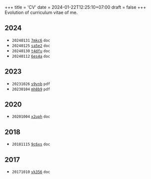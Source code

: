 +++
title = 'CV'
date = 2024-01-22T12:25:10+07:00
draft = false
+++
Evolution of curriculum vitae of me.
<!--more-->

## 2024
+ `20240131` [`7mkc6`](https://osf.io/7mkc6) `doc`
+ `20240125` [`sa5e2`](https://osf.io/sa5e2) `doc`
+ `20240130` [`t4dfu`](https://osf.io/t4dfu) `doc`
+ `20240112` [`6es4a`](https://osf.io/6es4a) `doc`


## 2023
+ `20231026` [`s9ynb`](https://osf.io/s9ynb) `pdf`
+ `20230104` [`mh8b9`](https://osf.io/mh8b9) `pdf`


## 2020
+ `20201004` [`x2uph`](https://osf.io/x2uph) `doc`


## 2018
+ `20181115` [`9c6xs`](https://osf.io/9c6xs) `doc`


## 2017
+ `20171010` [`vk356`](https://osf.io/vk356) `doc`
